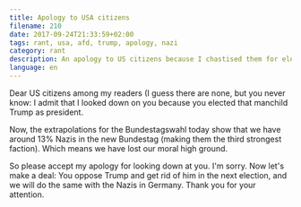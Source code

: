 ```yaml
---
title: Apology to USA citizens
filename: 210
date: 2017-09-24T21:33:59+02:00
tags: rant, usa, afd, trump, apology, nazi
category: rant
description: An apology to US citizens because I chastised them for electing Trump, but now Germany also elected a far-right party into the Bundestag.
language: en
---
```

Dear US citizens among my readers (I guess there are none, but you never know: I admit that I looked down on you because you elected that manchild Trump as president.

Now, the extrapolations for the Bundestagswahl today show that we have around 13% Nazis in the new Bundestag (making them the third strongest faction). Which means we have lost our moral high ground.

So please accept my apology for looking down at you. I'm sorry. Now let's make a deal: You oppose Trump and get rid of him in the next election, and we will do the same with the Nazis in Germany. Thank you for your attention.
